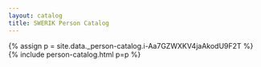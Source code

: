 ```yaml
---
layout: catalog
title: SWERIK Person Catalog
---
```

{% assign p = site.data._person-catalog.i-Aa7GZWXKV4jaAkodU9F2T %}
{% include person-catalog.html p=p %}

